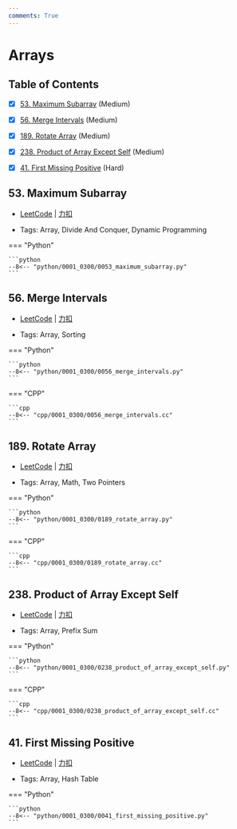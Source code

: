 ```yaml
---
comments: True
---
```


# Arrays

## Table of Contents

- [x] [53. Maximum Subarray](#53-maximum-subarray) (Medium)
- [x] [56. Merge Intervals](#56-merge-intervals) (Medium)
- [x] [189. Rotate Array](#189-rotate-array) (Medium)
- [x] [238. Product of Array Except Self](#238-product-of-array-except-self) (Medium)
- [x] [41. First Missing Positive](#41-first-missing-positive) (Hard)


## 53. Maximum Subarray

-    [LeetCode](https://leetcode.com/problems/maximum-subarray/) | [力扣](https://leetcode.cn/problems/maximum-subarray/)

-   Tags: Array, Divide And Conquer, Dynamic Programming

=== "Python"

    ```python
    --8<-- "python/0001_0300/0053_maximum_subarray.py"
    ```



## 56. Merge Intervals

-    [LeetCode](https://leetcode.com/problems/merge-intervals/) | [力扣](https://leetcode.cn/problems/merge-intervals/)

-   Tags: Array, Sorting

=== "Python"

    ```python
    --8<-- "python/0001_0300/0056_merge_intervals.py"
    ```

=== "CPP"

    ```cpp
    --8<-- "cpp/0001_0300/0056_merge_intervals.cc"
    ```



## 189. Rotate Array

-    [LeetCode](https://leetcode.com/problems/rotate-array/) | [力扣](https://leetcode.cn/problems/rotate-array/)

-   Tags: Array, Math, Two Pointers

=== "Python"

    ```python
    --8<-- "python/0001_0300/0189_rotate_array.py"
    ```

=== "CPP"

    ```cpp
    --8<-- "cpp/0001_0300/0189_rotate_array.cc"
    ```



## 238. Product of Array Except Self

-    [LeetCode](https://leetcode.com/problems/product-of-array-except-self/) | [力扣](https://leetcode.cn/problems/product-of-array-except-self/)

-   Tags: Array, Prefix Sum

=== "Python"

    ```python
    --8<-- "python/0001_0300/0238_product_of_array_except_self.py"
    ```

=== "CPP"

    ```cpp
    --8<-- "cpp/0001_0300/0238_product_of_array_except_self.cc"
    ```



## 41. First Missing Positive

-    [LeetCode](https://leetcode.com/problems/first-missing-positive/) | [力扣](https://leetcode.cn/problems/first-missing-positive/)

-   Tags: Array, Hash Table

=== "Python"

    ```python
    --8<-- "python/0001_0300/0041_first_missing_positive.py"
    ```




